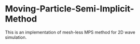# Moving-Particle-Semi-Implicit-Method
This is an implementation of mesh-less MPS method for 2D wave simulation.
